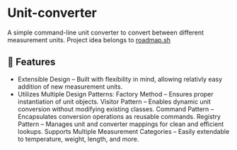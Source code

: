 # Unit-converter

A simple command-line unit converter to convert between different measurement units.
Project idea belongs to [roadmap.sh](https://roadmap.sh/projects/unit-converter)

## 🚀 Features

- Extensible Design – Built with flexibility in mind, allowing relativly easy addition of new measurement units.
- Utilizes Multiple Design Patterns:
Factory Method – Ensures proper instantiation of unit objects.
Visitor Pattern – Enables dynamic unit conversion without modifying existing classes.
Command Pattern – Encapsulates conversion operations as reusable commands.
Registry Pattern – Manages unit and converter mappings for clean and efficient lookups.
Supports Multiple Measurement Categories – Easily extendable to temperature, weight, length, and more.
